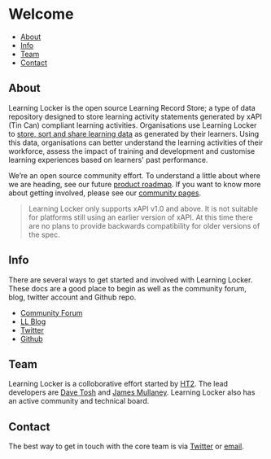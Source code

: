
Welcome
=======

- [About](#about)
- [Info](#info)
- [Team](#team)
- [Contact](#contact)

<a name="about"></a>
## About

Learning Locker is the open source Learning Record Store; a type of data repository designed to store learning activity statements generated by xAPI (Tin Can) compliant learning activities. Organisations use Learning Locker to [store, sort and share learning data](http://learninglocker.net/features/benefits/) as generated by their learners. Using this data, organisations can better understand the learning activities of their workforce, assess the impact of training and development and customise learning experiences based on learners' past performance.

We’re an open source community effort. To understand a little about where we are heading, see our future [product roadmap](http://www.learninglocker.net/roadmap). If you want to know more about getting involved, please see our [community pages](http://learninglocker.net/community/).

> Learning Locker only supports xAPI v1.0 and above. It is not suitable for platforms still using an earlier version of xAPI. At this time there are no plans to provide backwards compatibility for older versions of the spec.

<a name="info"></a>
## Info

There are several ways to get started and involved with Learning Locker. These docs are a good place to begin as well as the community forum, blog, twitter account and Github repo.

*  [Community Forum](https://groups.google.com/forum/#!forum/learning-locker)
*  [LL Blog](http://learninglocker.net/blog/)
*  [Twitter](https://twitter.com/learning_locker)
*  [Github](https://github.com/learninglocker)

<a name="team"></a>
## Team

Learning Locker is a colloborative effort started by [HT2](http://ht2.co.uk). The lead developers are [Dave Tosh](https://twitter.com/davetosh) and [James Mullaney](https://twitter.com/jmullaney). Learning Locker also has an active community and technical board.

<a name="contact"></a>
## Contact

The best way to get in touch with the core team is via [Twitter](https://twitter.com/learning_locker) or [email](mailto:hello@learninglocker.net).

